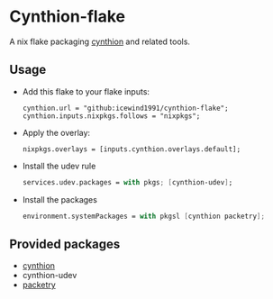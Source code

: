 # Cynthion-flake

A nix flake packaging [cynthion](https://github.com/greatscottgadgets/cynthion/) and related tools.

## Usage

- Add this flake to your flake inputs:
  ```
  cynthion.url = "github:icewind1991/cynthion-flake";  
  cynthion.inputs.nixpkgs.follows = "nixpkgs";
  ```

- Apply the overlay:
  ```
  nixpkgs.overlays = [inputs.cynthion.overlays.default];
  ```

- Install the udev rule
  ```nix
  services.udev.packages = with pkgs; [cynthion-udev];
  ```

- Install the packages
  ```nix
  environment.systemPackages = with pkgsl [cynthion packetry];
  ```

## Provided packages

- [cynthion](https://github.com/greatscottgadgets/cynthion/)
- cynthion-udev
- [packetry](https://github.com/greatscottgadgets/packetry)